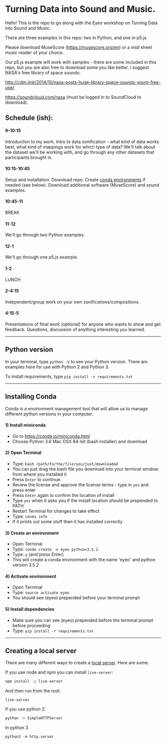 # Turning Data into Sound and Music.

Hello! This is the repo to go along with the Eyeo workshop on Turning Data into Sound and Music.

There are three examples in this repo: two in Python, and one in p5.js.

Please download MuseScore (https://musescore.org/en) or a midi sheet music reader of your choice.

Our p5.js example will work with samples - there are some included in this repo, but you are also free to download some you like better. I suggest NASA's free library of space sounds: 

http://cdm.link/2014/10/nasa-posts-huge-library-space-sounds-youre-free-use/

https://soundcloud.com/nasa (must be logged in to SoundCloud to download).

## Schedule (ish):

#### 9-10:15 
Introduction to my work. Intro to data sonification - what kind of data works best, what kind of mappings work for which type of data? We'll talk about the dataset we'll be working with, and go through any other datasets that participants brought in.

#### 10:15-10:45 
Setup and installation. Download repo. Create [conda environments](#installing-conda) if needed (see below). Download additional software (MuseScore) and sound examples.

#### 10:45-11 
BREAK

#### 11-12 
We'll go through two Python examples. 

#### 12-1
We'll go through one p5.js example.

#### 1-2 
LUNCH

#### 2-4:15 
Independent/group work on your own sonifications/compositions.

#### 4:15-5 
Presentations of final work (optional) for anyone who wants to show and get feedback. Questions, discussion of anything interesting you learned.

----

## Python version

In your terminal, type `python -V` to see your Python version. There are examples here for use with Python 2 and Python 3.

To install requirements, type `pip install -r requirements.txt`

---
## Installing Conda

Conda is a environment management tool that will allow us to manage different python versions in your computer.

#### 1) Install miniconda 
   - Go to https://conda.io/miniconda.html 
   - Choose Python 3.6 Mac OSX 64-bit (bash installer) and download
   
#### 2) Open Terminal
   - Type: `bash /path/to/the/file/you/just/downloaded`
   - You can just drag the bash file you download into your terminal window from where you installed it
   - Press `Enter` to continue
   - Review the license and approve the license terms - type in `yes` and press enter
   - Press `Enter` again to confirm the location of install
   - Type `yes` when it asks you if the install location should be prepended to PATH
   - Restart Terminal for changes to take effect
   - Type: `conda info`
   - If it prints out some stuff then it has installed correctly
   
#### 3) Create an environment
   - Open Terminal
   - Type: `conda create -n eyeo python=3.5.2`
   - Type: `y` (and press Enter)
   - This will create a conda environment with the name 'eyeo' and python version 3.5.2

#### 4) Activate environment
   - Open Terminal
   - Type: `source activate eyeo`
   - You should see (eyeo) prepended before your terminal prompt

#### 5) Install dependencies
   - Make sure you can see (eyeo) prepended before the terminal prompt before proceeding
   - Type: `pip install -r requirements.txt`

---

## Creating a local server

There are many different ways to create a [local server](https://github.com/processing/p5.js/wiki/Local-server). Here are some:

If you use node and npm you can install `live-server`: 
```zsh
npm install -g live-server
```
And then run from the root:
```
live-server
```
If you use python 2:
```zsh
python -m SimpleHTTPServer
```
In python 3
```
python3 -m http.server
```